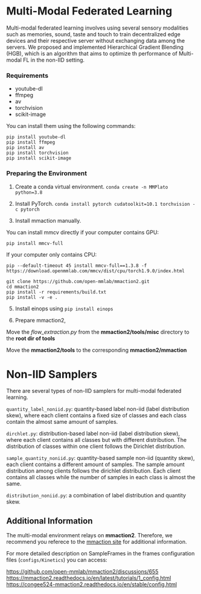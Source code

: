 ﻿# Multi-Modal Federated Learning

Multi-modal federated learning involves using several sensory modalities such as memories, sound, taste and touch to train decentralized edge devices and their respective server without exchanging data among the servers. We proposed and implemented Hierarchical Gradient Blending (HGB), which is an algorithm that aims to optimize th performance of Multi-modal FL in the non-IID setting.

### Requirements

 - youtube-dl
 - ffmpeg
 - av
 - torchvision
 - scikit-image

You can install them using the following commands:

```shell
pip install youtube-dl
pip install ffmpeg
pip install av
pip install torchvision
pip install scikit-image
```

### Preparing the Environment

 1. Create a conda virtual environment.
  `conda create -n MMPlato python=3.8`

 2. Install PyTorch.
	`conda install pytorch cudatoolkit=10.1 torchvision -c pytorch`

 3. Install mmaction manually.
 
 You can install mmcv directly if your computer contains GPU:
 ```shell
 pip install mmcv-full
 ```
 If your computer only contains CPU:
 ```shell
 pip --default-timeout 45 install mmcv-full==1.3.8 -f https://download.openmmlab.com/mmcv/dist/cpu/torch1.9.0/index.html
 ```
 
 ```shell
 git clone https://github.com/open-mmlab/mmaction2.git
 cd mmaction2
 pip install -r requirements/build.txt
 pip install -v -e .
 ```

 5. Install einops using
 `pip install einops`
 
 6. Prepare mmaction2, 
 
 Move the *flow_extraction.py* from the **mmaction2/tools/misc** directory to the **root dir of tools**
 
 Move the **mmaction2/tools** to the corresponding **mmaction2/mmaction**

# Non-IID Samplers

There are several types of non-IID samplers for multi-modal federated learning.

`quantity_label_noniid.py`: quantity-based label non-iid (label distribution skew), where each client contains a fixed size of classes and each class contain the almost same amount of samples.

`dirchlet.py`: distribution-based label non-iid (label distribution skew), where each client contains all classes but with different distribution. The distribution of classes within one client follows the Dirichlet distribution.

`sample_quantity_noniid.py`: quantity-based sample non-iid (quantity skew), each client contains a different amount of samples. The sample amount distribution among clients follows  the dirichlet distribution. Each client contains all classes while the number of samples in each class is almost the same.

`distribution_noniid.py`: a combination of label distribution and quantity skew.

## Additional Information

The multi-modal environment relays on **mmaction2**. Therefore, we recommend you referece to the [mmaction site](https://github.com/open-mmlab/mmaction2) for additional information.

For more detailed description on SampleFrames in the frames configuration files (`configs/Kinetics`) you can access:

https://github.com/open-mmlab/mmaction2/discussions/655
https://mmaction2.readthedocs.io/en/latest/tutorials/1_config.html
https://congee524-mmaction2.readthedocs.io/en/stable/config.html
